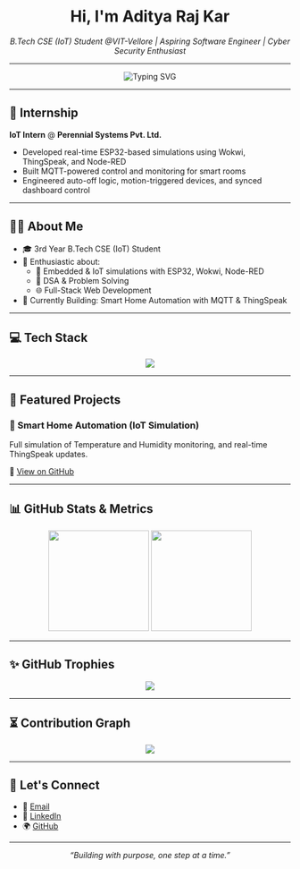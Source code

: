<h1 align="center">Hi, I'm Aditya Raj Kar</h1>
<p align="center">
  <em>B.Tech CSE (IoT) Student @VIT-Vellore | Aspiring Software Engineer | Cyber Security Enthusiast</em>
</p>

---

<p align="center">
  <img src="https://readme-typing-svg.herokuapp.com?font=Fira+Code&size=22&pause=1000&color=3F51B5&center=true&vCenter=true&width=500&lines=IoT+Intern+%40+Perennial+Systems;Passionate+%7C+Curious+%7C+Relentless+Coder" alt="Typing SVG" />
</p>


---

## 🎯 Internship
**IoT Intern** @ **Perennial Systems Pvt. Ltd.**  
- Developed real-time ESP32-based simulations using Wokwi, ThingSpeak, and Node-RED  
- Built MQTT-powered control and monitoring for smart rooms  
- Engineered auto-off logic, motion-triggered devices, and synced dashboard control

---

## 👨‍💻 About Me

- 🎓 3rd Year B.Tech CSE (IoT) Student
- 🔧 Enthusiastic about:
  - 🔌 Embedded & IoT simulations with ESP32, Wokwi, Node-RED
  - 🧠 DSA & Problem Solving
  - 🌐 Full-Stack Web Development
- 🚀 Currently Building: Smart Home Automation with MQTT & ThingSpeak

---

## 💻 Tech Stack

<p align="center">
  <img src="https://skillicons.dev/icons?i=c,cpp,js,html,css,react,thingspeak,arduino,git,github" />
</p>

---

## 📌 Featured Projects

### 🏡 Smart Home Automation (IoT Simulation)
Full simulation of Temperature and Humidity monitoring, and real-time ThingSpeak updates.

🔗 [View on GitHub](https://github.com/TRITUSLegend/smart-home-automation)

---

## 📊 GitHub Stats & Metrics

<p align="center">
  <img src="https://github-readme-stats.vercel.app/api?username=TRITUSLegend&show_icons=true&theme=radical" height="180px" />
  <img src="https://github-readme-stats.vercel.app/api/top-langs/?username=TRITUSLegend&layout=compact&theme=radical" height="180px"/>
</p>

---

## ✨ GitHub Trophies
<p align="center">
  <img src="https://github-profile-trophy.vercel.app/?username=TRITUSLegend&theme=dracula&column=6" />
</p>

---

## ⏳ Contribution Graph
<p align="center">
  <img src="https://github-readme-activity-graph.cyclic.app/graph?username=TRITUSLegend&theme=react-dark" />
</p>

---

## 🔗 Let's Connect

- 📧 [Email](mailto:adityarajkar1105@gmail.com)
- 💼 [LinkedIn](https://linkedin.com/in/adityarajkar)
- 🌍 [GitHub](https://github.com/TRITUSLegend)

---

<p align="center">
  <i>“Building with purpose, one step at a time.”</i>
</p>
